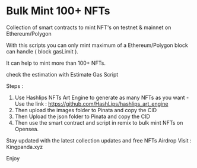 # Bulk Mint 100+ NFTs
Collection of smart contracts to mint NFT's on testnet &amp; mainnet  on Ethereum/Polygon

With this scripts you can only mint maximum of a Ethereum/Polygon block can handle ( block gasLimit ).

It can help to mint more than 100+ NFTs.

check the estimation with Estimate Gas Script 

Steps : 

1) Use Hashlips NFTs Art Engine to generate as many NFTs as you want - Use the link : https://github.com/HashLips/hashlips_art_engine
2) Then upload the images folder to  Pinata and copy the CID
3) Then Upload the json folder to Pinata and copy the CID
4) Then use the smart contract and script in remix to bulk mint NFTs on Opensea.

Stay updated with the latest collection updates and free NFTs Airdrop
Visit : Kingpanda.xyz

Enjoy
